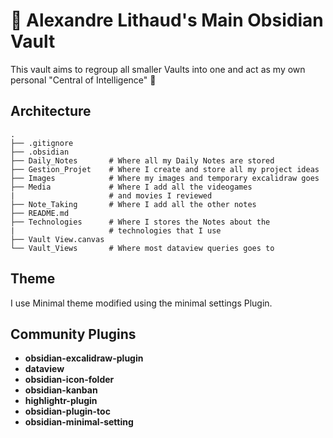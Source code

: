# 🧰 Alexandre Lithaud's Main Obsidian Vault

This vault aims to regroup all smaller Vaults into one and act as my own personal "Central of Intelligence" 🧠
## Architecture

```
.
├── .gitignore
├── .obsidian
├── Daily_Notes       # Where all my Daily Notes are stored
├── Gestion_Projet    # Where I create and store all my project ideas
├── Images            # Where my images and temporary excalidraw goes 
├── Media             # Where I add all the videogames 
|					  # and movies I reviewed
├── Note_Taking       # Where I add all the other notes
├── README.md        
├── Technologies      # Where I stores the Notes about the 
|                     # technologies that I use
├── Vault View.canvas
└── Vault_Views       # Where most dataview queries goes to
```
## Theme
I use Minimal theme modified using the minimal settings Plugin.

## Community Plugins
- **obsidian-excalidraw-plugin**
- **dataview**
- **obsidian-icon-folder**
- **obsidian-kanban**
- **highlightr-plugin**
- **obsidian-plugin-toc**
- **obsidian-minimal-setting**